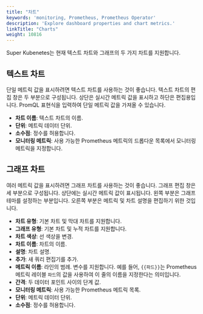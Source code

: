 ```yaml
---
title: "차트"
keywords: 'monitoring, Prometheus, Prometheus Operator'
description: 'Explore dashboard properties and chart metrics.'
linkTitle: "Charts"
weight: 10816
---
```


Super Kubenetes는 현재 텍스트 차트와 그래프의 두 가지 차트를 지원합니다.

## 텍스트 차트

단일 메트릭 값을 표시하려면 텍스트 차트를 사용하는 것이 좋습니다. 텍스트 차트의 편집 창은 두 부분으로 구성됩니다. 상단은 실시간 메트릭 값을 표시하고 하단은 편집용입니다. PromQL 표현식을 입력하여 단일 메트릭 값을 가져올 수 있습니다.

- **차트 이름**: 텍스트 차트의 이름.
- **단위**: 메트릭 데이터 단위.
- **소수점**: 정수를 허용합니다.
- **모니터링 메트릭**: 사용 가능한 Prometheus 메트릭의 드롭다운 목록에서 모니터링 메트릭을 지정합니다.

## 그래프 차트

여러 메트릭 값을 표시하려면 그래프 차트를 사용하는 것이 좋습니다. 그래프 편집 창은 세 부분으로 구성됩니다. 상단에는 실시간 메트릭 값이 표시됩니다. 왼쪽 부분은 그래프 테마를 설정하는 부분입니다. 오른쪽 부분은 메트릭 및 차트 설명을 편집하기 위한 것입니다.

- **차트 유형**: 기본 차트 및 막대 차트를 지원합니다.
- **그래프 유형**: 기본 차트 및 누적 차트를 지원합니다.
- **차트 색상**: 선 색상을 변경.
- **차트 이름**: 차트의 이름.
- **설명**: 차트 설명.
- **추가**: 새 쿼리 편집기를 추가.
- **메트릭 이름**: 라인의 범례. 변수를 지원합니다. 예를 들어, `{{파드}}`는 Prometheus 메트릭 레이블 `파드`의 값을 사용하여 이 줄의 이름을 지정한다는 의미입니다.
- **간격**: 두 데이터 포인트 사이의 단계 값.
- **모니터링 메트릭**: 사용 가능한 Prometheus 메트릭 목록.
- **단위**: 메트릭 데이터 단위.
- **소수점**: 정수를 허용합니다.
